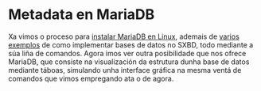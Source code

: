 # Metadata en MariaDB

Xa vimos o proceso para [instalar MariaDB en Linux](instalacionMariaDB.md), ademais de [varios](exemplo1_MariaDB.md) [exemplos](exemplo2_MariaDB.md) de como implementar bases de datos no SXBD, todo mediante a súa liña de comandos. Agora imos ver outra posibilidade que nos ofrece MariaDB, que consiste na visualización da estrutura dunha base de datos mediante táboas, simulando unha interface gráfica na mesma ventá de comandos que vimos empregando ata o de agora.


